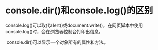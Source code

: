 # console.dir()和console.log()的区别



​		console.log()可以取代alert()或document.write()，在网页脚本中使用console.log()时，会在浏览器控制台打印出信息。

​		console.dir()可以显示一个对象所有的属性和方法。

